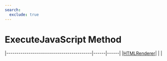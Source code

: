 ```yaml
---
search:
  exclude: true
---
```


<h1 class="heading"><span class="name">ExecuteJavaScript Method</span></h1>

|------------------------------------------|------|------|
|[HTMLRenderer](../objects/htmlrenderer.md)|&nbsp;|&nbsp;|
